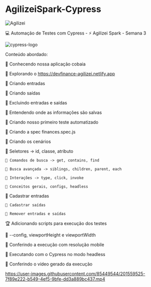 # AgilizeiSpark-Cypress
![Agilizei](https://user-images.githubusercontent.com/85449544/201558395-1fb1287b-d62e-4b5f-a8f1-1ec8faad9cbc.png)

💻 Automação de Testes com Cypress - ⚡️ Agilizei Spark - Semana 3

![cypress-logo](https://user-images.githubusercontent.com/85449544/201558488-2ee809fd-d830-4b46-8ca3-058240c81624.png)


Conteúdo abordado:

🎯 Conhecendo nossa aplicação cobaia

  📌 Explorando o https://devfinance-agilizei.netlify.app
  
  📌 Criando entradas
  
  📌 Criando saídas
  
  📌 Excluindo entradas e saídas
  
  📌 Entendendo onde as informações são salvas
  
  
🎯 Criando nosso primeiro teste automatizado

  📌 Criando a spec finances.spec.js
  
  📌 Criando os cenários
  
  📌 Seletores -> id, classe, atributo
  
	📌 Comandos de busca -> get, contains, find
  
	📌 Busca avançada -> siblings, children, parent, each
  
	📌 Interações -> type, click, invoke
  
	📌 Conceitos gerais, configs, headless
  
  📌 Cadastrar entradas
  
	📌 Cadastrar saídas
  
	📌 Remover entradas e saídas
	
  
🏆 Adicionando scripts para execução dos testes

  🔑 --config, viewportHeight e viewportWidth
  
  🔑 Conferindo a execução com resolução mobile
  
  🔑 Executando com o Cypress no modo headless
  
  🔑 Conferindo o vídeo gerado da execução

https://user-images.githubusercontent.com/85449544/201559525-7f89e222-b549-4ef5-9bfe-dd3a889bc437.mp4
